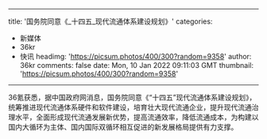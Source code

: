 
---
title: '国务院同意《_十四五_现代流通体系建设规划》'
categories: 
 - 新媒体
 - 36kr
 - 快讯
headimg: 'https://picsum.photos/400/300?random=9358'
author: 36kr
comments: false
date: Mon, 10 Jan 2022 09:11:03 GMT
thumbnail: 'https://picsum.photos/400/300?random=9358'
---

<div>   
36氪获悉，据中国政府网消息，国务院同意《“十四五”现代流通体系建设规划》，统筹推进现代流通体系硬件和软件建设，培育壮大现代流通企业，提升现代流通治理水平，全面形成现代流通发展新优势，提高流通效率，降低流通成本，为构建以国内大循环为主体、国内国际双循环相互促进的新发展格局提供有力支撑。  
</div>
            